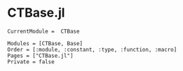 # CTBase.jl

```@meta
CurrentModule =  CTBase
```

```@autodocs
Modules = [CTBase, Base]
Order = [:module, :constant, :type, :function, :macro]
Pages = ["CTBase.jl"]
Private = false
```
